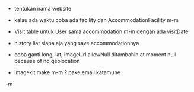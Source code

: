 - tentukan nama website

- kalau ada waktu coba ada facility dan AccommodationFacility m-m

- Visit table untuk User sama accommodation m-m dengan ada visitDate

- history liat siapa aja yang save accommodationnya

- coba ganti long, lat, imageUrl allowNull ditambahin at moment null because of no geolocation

- imagekit make m-m ? pake email katamune

-m
